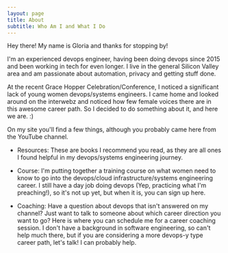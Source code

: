 ```yaml
---
layout: page
title: About
subtitle: Who Am I and What I Do
---
```


Hey there! My name is Gloria and thanks for stopping by! 

I'm an experienced devops engineer, having been doing devops since 2015 and been working in tech for even longer. I live in the general Silicon Valley area and am passionate about automation, privacy and getting stuff done.

At the recent Grace Hopper Celebration/Conference, I noticed a significant lack of young women devops/systems engineers. I came home and looked around on the interwebz and noticed how few female voices there are in this awesome career path. 
So I decided to do something about it, and here we are. :)

On my site you'll find a few things, although you probably came here from the YouTube channel.

- Resources: These are books I recommend you read, as they are all ones I found helpful in my devops/systems engineering journey. 

- Course: I'm putting together a training course on what women need to know to go into the devops/cloud infrastructure/systems engineering career. I still have a day job doing devops (Yep, practicing what I'm preaching!), so it's not up yet, but when it is, you can sign up here.

- Coaching: Have a question about devops that isn't answered on my channel? Just want to talk to someone about which career direction you want to go? Here is where you can schedule me for a career coaching session. I don't have a background in software engineering, so can't help much there, but if you are considering a more devops-y type career path, let's talk! I can probably help.

